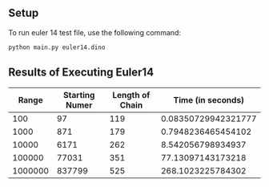 ## Setup
To run euler 14 test file, use the following command:
```bash
python main.py euler14.dino
```

## Results of Executing Euler14

| Range | Starting Numer | Length of Chain | Time (in seconds) |
|-------|----------------|-----------------|-----------|
| 100   | 97             | 119             | 0.08350729942321777   |
| 1000  | 871            | 179             | 0.7948236465454102    |
| 10000 | 6171           | 262             | 8.542056798934937     |
| 100000| 77031          | 351             | 77.13097143173218    |
| 1000000|837799         | 525             | 268.1023225784302     |